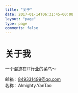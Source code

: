 ```yaml
---
title: "关于"
date: 2017-01-14T06:31:45+00:00
layout: "page"
type: page
comments: false
---
```


# 关于我

一个混迹在IT行业的菜鸟～

邮箱：849331499@qq.com  
名称：Almighty.YanTao